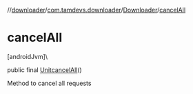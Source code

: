 //[downloader](../../../index.md)/[com.tamdevs.downloader](../index.md)/[Downloader](index.md)/[cancelAll](cancel-all.md)

# cancelAll

[androidJvm]\

public final [Unit](https://kotlinlang.org/api/latest/jvm/stdlib/kotlin/-unit/index.html)[cancelAll](cancel-all.md)()

Method to cancel all requests
